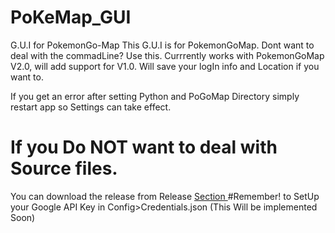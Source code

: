 # PoKeMap_GUI
G.U.I for PokemonGo-Map
This G.U.I is for PokemonGoMap. Dont want to deal with the commadLine? Use this. Currrently works with PokemonGoMap V2.0, will add support for V1.0. Will save your logIn info and Location if you want to. 

If you get an error after setting Python and PoGoMap Directory simply restart app so Settings can take effect.

# If you Do NOT want to deal with Source files.
You can download the release from Release <a href="https://github.com/danielfrausto/PoKeMap_GUI/releases/download/0.0.1/PoKeMapV6.exe">Section </a>
#Remember!
to SetUp your Google API Key in Config>Credentials.json (This Will be implemented Soon)
